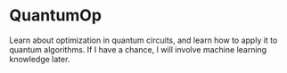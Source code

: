 # QuantumOp
Learn about optimization in quantum circuits, and learn how to apply it to quantum algorithms. If I have a chance, I will involve machine learning knowledge later.
